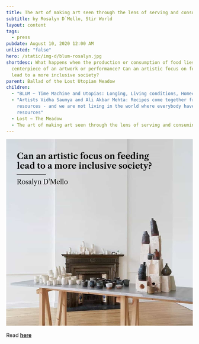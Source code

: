 ```yaml
---
title: The art of making art seen through the lens of serving and consuming food
subtitle: by Rosalyn D`Mello, Stir World
layout: content
tags:
  - press
pubdate: August 10, 2020 12:00 AM
unlisted: "false"
hero: /static/img-d/blum-rosalyn.jpg
shortdesc: What happens when the production or consumption of food lies in the
  centerpiece of an artwork or performance? Can an artistic focus on feeding
  lead to a more inclusive society?
parent: Ballad of the Lost Utopian Meadow
children:
  - "BLUM ~ Time Machine and Utopias: Longing, Living conditions, Homecoming"
  - "Artists Vidha Saumya and Ali Akbar Mehta: Recipes come together from
    resources - and we are not living in the world where everybody have the same
    resources"
  - Lost ~ The Meadow
  - The art of making art seen through the lens of serving and consuming food
---
```

![](/static/img-d/blum-rosalyn.jpg)

Read **[here](https://www.stirworld.com/think-opinions-the-art-of-making-art-seen-through-the-lens-of-serving-and-consuming-food)**